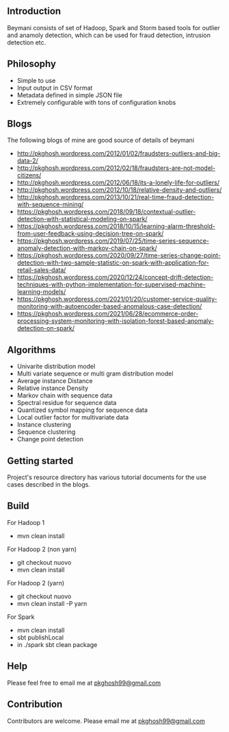 ## Introduction
Beymani consists of set of Hadoop, Spark and Storm based tools for outlier and anamoly 
detection, which can be used for fraud detection, intrusion detection etc.

## Philosophy
* Simple to use
* Input output in CSV format
* Metadata defined in simple JSON file
* Extremely configurable with tons of configuration knobs

## Blogs
The following blogs of mine are good source of details of beymani
* http://pkghosh.wordpress.com/2012/01/02/fraudsters-outliers-and-big-data-2/
* http://pkghosh.wordpress.com/2012/02/18/fraudsters-are-not-model-citizens/
* http://pkghosh.wordpress.com/2012/06/18/its-a-lonely-life-for-outliers/
* http://pkghosh.wordpress.com/2012/10/18/relative-density-and-outliers/
* http://pkghosh.wordpress.com/2013/10/21/real-time-fraud-detection-with-sequence-mining/
* https://pkghosh.wordpress.com/2018/09/18/contextual-outlier-detection-with-statistical-modeling-on-spark/
* https://pkghosh.wordpress.com/2018/10/15/learning-alarm-threshold-from-user-feedback-using-decision-tree-on-spark/
* https://pkghosh.wordpress.com/2019/07/25/time-series-sequence-anomaly-detection-with-markov-chain-on-spark/
* https://pkghosh.wordpress.com/2020/09/27/time-series-change-point-detection-with-two-sample-statistic-on-spark-with-application-for-retail-sales-data/
* https://pkghosh.wordpress.com/2020/12/24/concept-drift-detection-techniques-with-python-implementation-for-supervised-machine-learning-models/
* https://pkghosh.wordpress.com/2021/01/20/customer-service-quality-monitoring-with-autoencoder-based-anomalous-case-detection/
* https://pkghosh.wordpress.com/2021/06/28/ecommerce-order-processing-system-monitoring-with-isolation-forest-based-anomaly-detection-on-spark/

## Algorithms
* Univarite  distribution model
* Multi variate sequence or multi gram distribution model
* Average instance Distance
* Relative instance Density
* Markov chain with sequence data
* Spectral residue for sequence data
* Quantized symbol mapping for sequence data
* Local outlier factor for multivariate data
* Instance clustering
* Sequence clustering
* Change point detection

## Getting started
Project's resource directory has various tutorial documents for the use cases described in
the blogs.

## Build
For Hadoop 1
* mvn clean install

For Hadoop 2 (non yarn)
* git checkout nuovo
* mvn clean install

For Hadoop 2 (yarn)
* git checkout nuovo
* mvn clean install -P yarn

For Spark
* mvn clean install
* sbt publishLocal
* in ./spark  sbt clean package

## Help
Please feel free to email me at pkghosh99@gmail.com

## Contribution
Contributors are welcome. Please email me at pkghosh99@gmail.com



